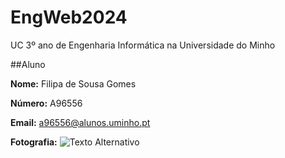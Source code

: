 # EngWeb2024

UC 3º ano de Engenharia Informática na Universidade do Minho

##Aluno

**Nome:** Filipa de Sousa Gomes

**Número:** A96556

**Email:** a96556@alunos.uminho.pt

**Fotografia:** ![Texto Alternativo](myfoto.jpg)